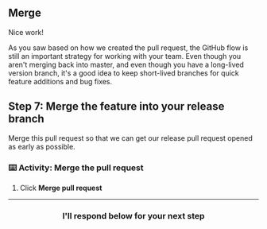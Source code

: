 ## Merge

Nice work!

As you saw based on how we created the pull request, the GitHub flow is still an important strategy for working with your team. Even though you aren't merging back into master, and even though you have a long-lived version branch, it's a good idea to keep short-lived branches for quick feature additions and bug fixes.

## Step 7: Merge the feature into your release branch

Merge this pull request so that we can get our release pull request opened as early as possible.
 
### :keyboard: Activity: Merge the pull request

1. Click **Merge pull request**

<hr>
<h3 align="center">I'll respond below for your next step</h3>
